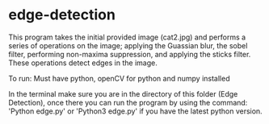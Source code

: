 # edge-detection

This program takes the initial provided image (cat2.jpg) and performs a series of operations on the image; applying the Guassian blur, the sobel filter, performing non-maxima suppression, and applying the sticks filter. These operations detect edges in the image.

To run:
Must have python, openCV for python and numpy installed

In the terminal make sure you are in the directory of this folder (Edge Detection), once there you can run the program by using 
the command: 'Python edge.py' or 'Python3 edge.py' if you have the latest python version. 

